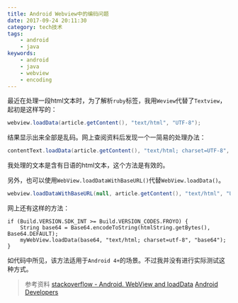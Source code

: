 ```yaml
---
title: Android Webview中的编码问题
date: 2017-09-24 20:11:30
category: tech技术
tags:
    - android
    - java
keywords:
    - android
    - java
    - webview
    - encoding
---
```


最近在处理一段html文本时，为了解析`ruby`标签，我用`Weview`代替了`Textview`，起初是这样写的：

```java
webview.loadData(article.getContent(), "text/html", "UTF-8");
```

结果显示出来全部是乱码。网上查阅资料后发现一个一简易的处理办法：

```java
contentText.loadData(article.getContent(), "text/html; charset=UTF-8", "UTF-8");
```

我处理的文本是含有日语的html文本，这个方法是有效的。

另外，也可以使用`WebView.loadDataWithBaseURL()`代替`WebView.loadData()`。
```java
webview.loadDataWithBaseURL(null, article.getContent(), "text/html", "UTF-8", null);
```

网上还有这样的方法：
```
if (Build.VERSION.SDK_INT >= Build.VERSION_CODES.FROYO) {
    String base64 = Base64.encodeToString(htmlString.getBytes(), Base64.DEFAULT);
    myWebView.loadData(base64, "text/html; charset=utf-8", "base64");
}
```

如代码中所见，该方法适用于`Android 4+`的场景。不过我并没有进行实际测试这种方式。

>参考资料
>[stackoverflow - Android. WebView and loadData](https://stackoverflow.com/questions/3961589/android-webview-and-loaddata)
>[Android Developers](https://developer.android.com/reference/android/webkit/WebView.html)
<!--stackedit_data:
eyJoaXN0b3J5IjpbLTgwODAwNjExMV19
-->